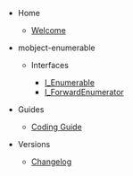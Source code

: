 - Home

  - [Welcome](/)

- mobject-enumerable

  - Interfaces

    - [I_Enumerable](i-enumerable.md)
    - [I_ForwardEnumerator](i-forward-enumerator.md)

- Guides

  - [Coding Guide](https://benhar-dev.github.io/coding-convention/#/)

- Versions

  - [Changelog](changelog.md)
